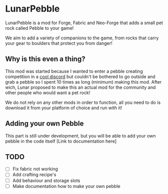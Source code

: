 # LunarPebble
LunarPebble is a mod for Forge, Fabric and Neo-Forge that adds a small pet rock called Pebble to your game!

We aim to add a variety of companions to the game, from rocks that carry your gear to boulders that protect you from danger!

## Why is this even a thing?

This mod was started because I wanted to enter a pebble creating competition in a [cool discord](https://discord.gg/MDtfugqu5w) but couldn't be bothered to go outside and grab a pebble so I spent 10 times as long (minimum) making this mod. After wich, Lunar proposed to make this an actual mod for the community and other people who would want a pet rock!

We do not rely on any other mods in order to function, all you need to do is download it from your platform of choice and run with it!

## Adding your own Pebble

This part is still under development, but you will be able to add your own pebble in the code itself
[Link to documentation here]

## TODO
- [ ] Fix fabric not working
- [ ] Add crafting recipe's
- [ ] Add behaviour and storage slots
- [ ] Make documentation how to make your own pebble
